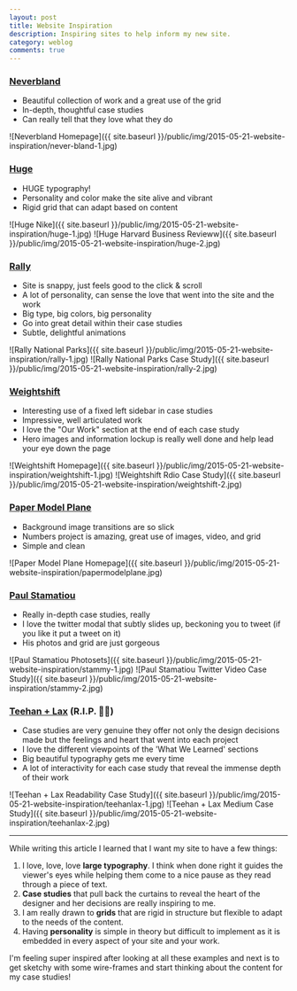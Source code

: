 ```yaml
---
layout: post
title: Website Inspiration
description: Inspiring sites to help inform my new site.
category: weblog
comments: true
---
```




### [Neverbland](http://neverbland.com/)

- Beautiful collection of work and a great use of the grid 
- In-depth, thoughtful case studies
- Can really tell that they love what they do

![Neverbland Homepage]({{ site.baseurl }}/public/img/2015-05-21-website-inspiration/never-bland-1.jpg)

### [Huge](http://www.hugeinc.com/)

- HUGE typography!
- Personality and color make the site alive and vibrant
- Rigid grid that can adapt based on content

![Huge Nike]({{ site.baseurl }}/public/img/2015-05-21-website-inspiration/huge-1.jpg)
![Huge Harvard Business Revieww]({{ site.baseurl }}/public/img/2015-05-21-website-inspiration/huge-2.jpg)

### [Rally](http://beta.rallyinteractive.com/)

- Site is snappy, just feels good to the click & scroll
- A lot of personality, can sense the love that went into the site and the work
- Big type, big colors, big personality
- Go into great detail within their case studies
- Subtle, delightful animations

![Rally National Parks]({{ site.baseurl }}/public/img/2015-05-21-website-inspiration/rally-1.jpg)
![Rally National Parks Case Study]({{ site.baseurl }}/public/img/2015-05-21-website-inspiration/rally-2.jpg)

### [Weightshift](http://weightshift.com/)

- Interesting use of a fixed left sidebar in case studies
- Impressive, well articulated work
- I love the "Our Work" section at the end of each case study
- Hero images and information lockup is really well done and help lead your eye down the page

![Weightshift Homepage]({{ site.baseurl }}/public/img/2015-05-21-website-inspiration/weightshift-1.jpg)
![Weightshift Rdio Case Study]({{ site.baseurl }}/public/img/2015-05-21-website-inspiration/weightshift-2.jpg)

### [Paper Model Plane](http://papermodelplane.com/)

- Background image transitions are so slick
- Numbers project is amazing, great use of images, video, and grid
- Simple and clean

![Paper Model Plane Homepage]({{ site.baseurl }}/public/img/2015-05-21-website-inspiration/papermodelplane.jpg)

### [Paul Stamatiou](http://paulstamatiou.com/)

- Really in-depth case studies, really
- I love the twitter modal that subtly slides up, beckoning you to tweet (if you like it put a tweet on it)
- His photos and grid are just gorgeous

![Paul Stamatiou Photosets]({{ site.baseurl }}/public/img/2015-05-21-website-inspiration/stammy-1.jpg)
![Paul Stamatiou Twitter Video Case Study]({{ site.baseurl }}/public/img/2015-05-21-website-inspiration/stammy-2.jpg)


### [Teehan + Lax](http://www.teehanlax.com/) (R.I.P. 🙏😭)

- Case studies are very genuine they offer not only the design decisions made but the feelings and heart that went into each project
- I love the different viewpoints of the 'What We Learned' sections
- Big beautiful typography gets me every time
- A lot of interactivity for each case study that reveal the immense depth of their work

![Teehan + Lax Readability Case Study]({{ site.baseurl }}/public/img/2015-05-21-website-inspiration/teehanlax-1.jpg)
![Teehan + Lax  Medium Case Study]({{ site.baseurl }}/public/img/2015-05-21-website-inspiration/teehanlax-2.jpg)

<hr>

While writing this article I learned that I want my site to have a few things:

1. I love, love, love **large typography**. I think when done right it guides the viewer's eyes while helping them come to a nice pause as they read through a piece of text.
2. **Case studies** that pull back the curtains to reveal the heart of the designer and her decisions are really inspiring to me.
3. I am really drawn to **grids** that are rigid in structure but flexible to adapt to the needs of the content.
4. Having **personality** is simple in theory but difficult to implement as it is embedded in every aspect of your site and your work.

I'm feeling super inspired after looking at all these examples and next is to get sketchy with some wire-frames and start thinking about the content for my case studies!





